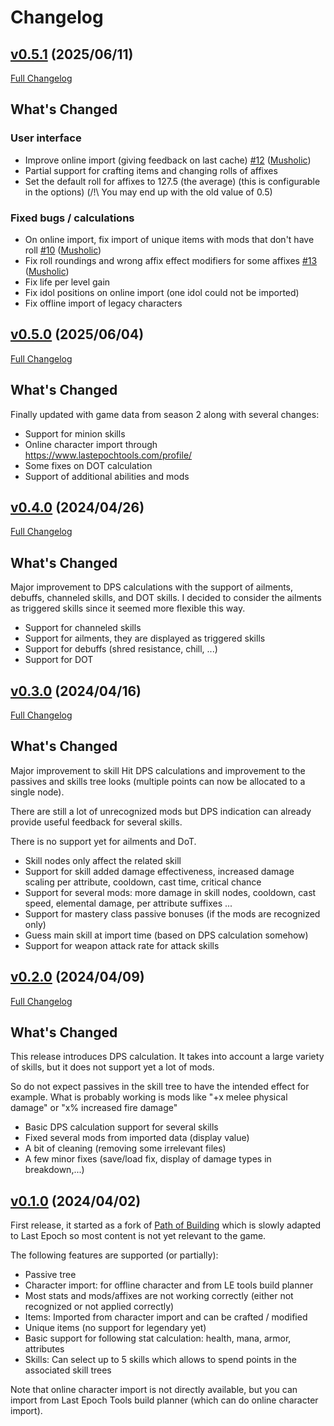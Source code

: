 # Changelog

## [v0.5.1](https://github.com/Musholic/PathOfBuildingForLastEpoch/tree/v0.5.1) (2025/06/11)

[Full Changelog](https://github.com/Musholic/PathOfBuildingForLastEpoch/compare/v0.5.0...v0.5.1)

## What's Changed
### User interface
- Improve online import (giving feedback on last cache) [\#12](https://github.com/Musholic/PathOfBuildingForLastEpoch/pull/12) ([Musholic](https://github.com/Musholic))
- Partial support for crafting items and changing rolls of affixes
- Set the default roll for affixes to 127.5 (the average) (this is configurable in the options) (/!\ You may end up with the old value of 0.5)

### Fixed bugs / calculations
- On online import, fix import of unique items with mods that don't have roll [\#10](https://github.com/Musholic/PathOfBuildingForLastEpoch/pull/10) ([Musholic](https://github.com/Musholic))
- Fix roll roundings and wrong affix effect modifiers for some affixes [\#13](https://github.com/Musholic/PathOfBuildingForLastEpoch/pull/13) ([Musholic](https://github.com/Musholic))
- Fix life per level gain
- Fix idol positions on online import (one idol could not be imported)
- Fix offline import of legacy characters


## [v0.5.0](https://github.com/Musholic/PathOfBuildingForLastEpoch/tree/v0.5.0) (2025/06/04)

[Full Changelog](https://github.com/Musholic/PathOfBuildingForLastEpoch/compare/v0.4.0...v0.5.0)

## What's Changed

Finally updated with game data from season 2 along with several changes:

* Support for minion skills
* Online character import through https://www.lastepochtools.com/profile/
* Some fixes on DOT calculation
* Support of additional abilities and mods

## [v0.4.0](https://github.com/Musholic/PathOfBuildingForLastEpoch/tree/v0.4.0) (2024/04/26)

[Full Changelog](https://github.com/Musholic/PathOfBuildingForLastEpoch/compare/v0.3.0...v0.4.0)

## What's Changed
Major improvement to DPS calculations with the support of ailments, debuffs, channeled skills, and DOT skills. I decided to consider the ailments as triggered skills since it seemed more flexible this way.

* Support for channeled skills
* Support for ailments, they are displayed as triggered skills
* Support for debuffs (shred resistance, chill, ...)
* Support for DOT

## [v0.3.0](https://github.com/Musholic/PathOfBuildingForLastEpoch/tree/v0.3.0) (2024/04/16)

[Full Changelog](https://github.com/Musholic/PathOfBuildingForLastEpoch/compare/v0.2.0...v0.3.0)

## What's Changed
Major improvement to skill Hit DPS calculations and improvement to the passives and skills tree looks (multiple points can now be allocated to a single node).

There are still a lot of unrecognized mods but DPS indication can already provide useful feedback for several skills.

There is no support yet for ailments and DoT.

* Skill nodes only affect the related skill
* Support for skill added damage effectiveness, increased damage scaling per attribute, cooldown, cast time, critical chance
* Support for several mods: more damage in skill nodes, cooldown, cast speed, elemental damage, per attribute suffixes ...
* Support for mastery class passive bonuses (if the mods are recognized only)
* Guess main skill at import time (based on DPS calculation somehow)
* Support for weapon attack rate for attack skills

## [v0.2.0](https://github.com/Musholic/PathOfBuildingForLastEpoch/tree/v0.2.0) (2024/04/09)

[Full Changelog](https://github.com/Musholic/PathOfBuildingForLastEpoch/compare/v0.1.0...v0.2.0)

## What's Changed
This release introduces DPS calculation. It takes into account a large variety of skills, but it does not support yet a lot of mods.

So do not expect passives in the skill tree to have the intended effect for example. What is probably working is mods like "+x melee physical damage" or "x% increased fire damage"

* Basic DPS calculation support for several skills
* Fixed several mods from imported data (display value)
* A bit of cleaning (removing some irrelevant files)
* A few minor fixes (save/load fix, display of damage types in breakdown,...)

## [v0.1.0](https://github.com/Musholic/PathOfBuildingForLastEpoch/tree/v0.1.0) (2024/04/02)
First release, it started as a fork of [Path of Building](https://github.com/PathOfBuildingCommunity/PathOfBuilding) which is slowly adapted to Last Epoch so most content is not yet relevant to the game.

The following features are supported (or partially):
* Passive tree
* Character import: for offline character and from LE tools build planner
* Most stats and mods/affixes are not working correctly (either not recognized or not applied correctly)
* Items: Imported from character import and can be crafted / modified
* Unique items (no support for legendary yet)
* Basic support for following stat calculation: health, mana, armor, attributes
* Skills: Can select up to 5 skills which allows to spend points in the associated skill trees

Note that online character import is not directly available, but you can import from Last Epoch Tools build planner (which can do online character import). 
